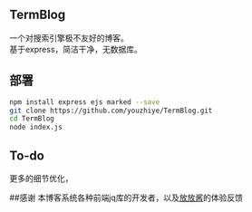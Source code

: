 ## TermBlog

一个对搜索引擎极不友好的博客。  
基于express，简洁干净，无数据库。  

## 部署
```bash
npm install express ejs marked --save
git clone https://github.com/youzhiye/TermBlog.git
cd TermBlog
node index.js
```  

## To-do

更多的细节优化，

##感谢
本博客系统各种前端jq库的开发者，以及[放放酱](https://godeep.pro)的体验反馈
